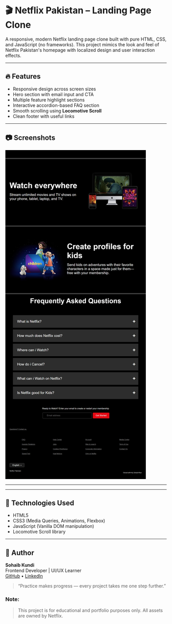 # 🎬 Netflix Pakistan – Landing Page Clone

A responsive, modern Netflix landing page clone built with pure HTML, CSS, and JavaScript (no frameworks). This project mimics the look and feel of Netflix Pakistan's homepage with localized design and user interaction effects.

---

## 🔥 Features

- Responsive design across screen sizes
- Hero section with email input and CTA
- Multiple feature highlight sections
- Interactive accordion-based FAQ section
- Smooth scrolling using **Locomotive Scroll**
- Clean footer with useful links

---

## 📷 Screenshots

![Netflix Hero](./image.png)

---


---

## 🚀 Technologies Used

- HTML5
- CSS3 (Media Queries, Animations, Flexbox)
- JavaScript (Vanilla DOM manipulation)
- Locomotive Scroll library

---

## 👨 Author

**Sohaib Kundi**  
Frontend Developer | UI/UX Learner  
[GitHub](https://github.com/sohaibkundi2) • [LinkedIn](https://linkedin.com/in/sohaibkundi2)

> “Practice makes progress — every project takes me one step further.”

### Note:

> This project is for educational and portfolio purposes only. All assets are owned by Netflix.